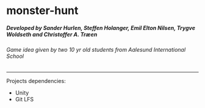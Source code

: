 # monster-hunt

##### Developed by Sander Hurlen, Steffen Holanger, Emil Elton Nilsen, Trygve Woldseth and Christoffer A. Træen
###### Game idea given by two 10 yr old students from Aalesund International School

- - -

Projects dependencies:
-  Unity 
-  Git LFS
